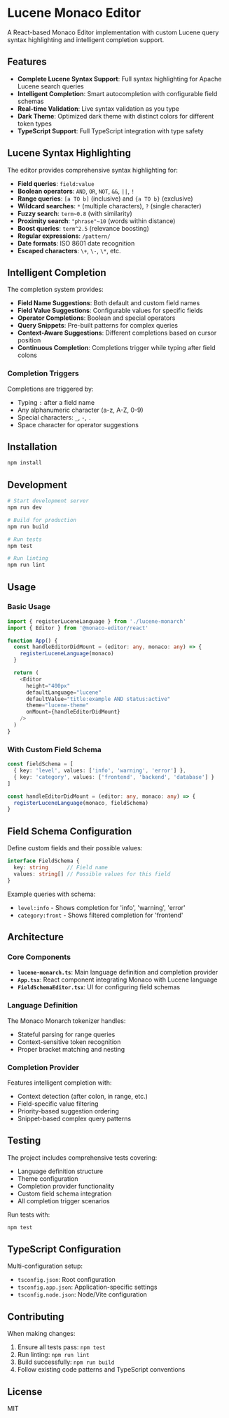 # Lucene Monaco Editor

A React-based Monaco Editor implementation with custom Lucene query syntax highlighting and intelligent completion support.

## Features

- **Complete Lucene Syntax Support**: Full syntax highlighting for Apache Lucene search queries
- **Intelligent Completion**: Smart autocompletion with configurable field schemas
- **Real-time Validation**: Live syntax validation as you type
- **Dark Theme**: Optimized dark theme with distinct colors for different token types
- **TypeScript Support**: Full TypeScript integration with type safety

## Lucene Syntax Highlighting

The editor provides comprehensive syntax highlighting for:

- **Field queries**: `field:value`
- **Boolean operators**: `AND`, `OR`, `NOT`, `&&`, `||`, `!`
- **Range queries**: `[a TO b]` (inclusive) and `{a TO b}` (exclusive)
- **Wildcard searches**: `*` (multiple characters), `?` (single character)
- **Fuzzy search**: `term~0.8` (with similarity)
- **Proximity search**: `"phrase"~10` (words within distance)
- **Boost queries**: `term^2.5` (relevance boosting)
- **Regular expressions**: `/pattern/`
- **Date formats**: ISO 8601 date recognition
- **Escaped characters**: `\+`, `\-`, `\*`, etc.

## Intelligent Completion

The completion system provides:

- **Field Name Suggestions**: Both default and custom field names
- **Field Value Suggestions**: Configurable values for specific fields
- **Operator Completions**: Boolean and special operators
- **Query Snippets**: Pre-built patterns for complex queries
- **Context-Aware Suggestions**: Different completions based on cursor position
- **Continuous Completion**: Completions trigger while typing after field colons

### Completion Triggers

Completions are triggered by:
- Typing `:` after a field name
- Any alphanumeric character (a-z, A-Z, 0-9)
- Special characters: `_`, `-`, `.`
- Space character for operator suggestions

## Installation

```bash
npm install
```

## Development

```bash
# Start development server
npm run dev

# Build for production
npm run build

# Run tests
npm test

# Run linting
npm run lint
```

## Usage

### Basic Usage

```typescript
import { registerLuceneLanguage } from './lucene-monarch'
import { Editor } from '@monaco-editor/react'

function App() {
  const handleEditorDidMount = (editor: any, monaco: any) => {
    registerLuceneLanguage(monaco)
  }

  return (
    <Editor
      height="400px"
      defaultLanguage="lucene"
      defaultValue="title:example AND status:active"
      theme="lucene-theme"
      onMount={handleEditorDidMount}
    />
  )
}
```

### With Custom Field Schema

```typescript
const fieldSchema = [
  { key: 'level', values: ['info', 'warning', 'error'] },
  { key: 'category', values: ['frontend', 'backend', 'database'] }
]

const handleEditorDidMount = (editor: any, monaco: any) => {
  registerLuceneLanguage(monaco, fieldSchema)
}
```

## Field Schema Configuration

Define custom fields and their possible values:

```typescript
interface FieldSchema {
  key: string      // Field name
  values: string[] // Possible values for this field
}
```

Example queries with schema:
- `level:info` - Shows completion for 'info', 'warning', 'error'
- `category:front` - Shows filtered completion for 'frontend'

## Architecture

### Core Components

- **`lucene-monarch.ts`**: Main language definition and completion provider
- **`App.tsx`**: React component integrating Monaco with Lucene language
- **`FieldSchemaEditor.tsx`**: UI for configuring field schemas

### Language Definition

The Monaco Monarch tokenizer handles:
- Stateful parsing for range queries
- Context-sensitive token recognition
- Proper bracket matching and nesting

### Completion Provider

Features intelligent completion with:
- Context detection (after colon, in range, etc.)
- Field-specific value filtering
- Priority-based suggestion ordering
- Snippet-based complex query patterns

## Testing

The project includes comprehensive tests covering:
- Language definition structure
- Theme configuration
- Completion provider functionality
- Custom field schema integration
- All completion trigger scenarios

Run tests with:
```bash
npm test
```

## TypeScript Configuration

Multi-configuration setup:
- `tsconfig.json`: Root configuration
- `tsconfig.app.json`: Application-specific settings
- `tsconfig.node.json`: Node/Vite configuration

## Contributing

When making changes:

1. Ensure all tests pass: `npm test`
2. Run linting: `npm run lint`
3. Build successfully: `npm run build`
4. Follow existing code patterns and TypeScript conventions

## License

MIT